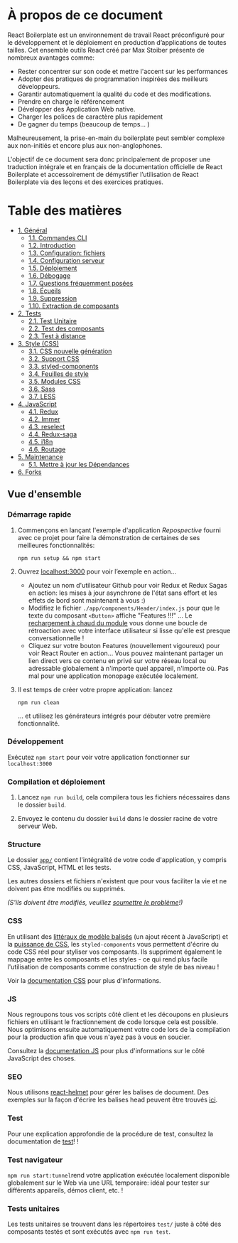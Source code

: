 # À propos de ce document

React Boilerplate est un environnement de travail React préconfiguré pour le développement et le déploiement en production d’applications de toutes tailles.
Cet ensemble outils React créé par Max Stoiber présente de nombreux avantages comme: 
- Rester concentrer sur son code et mettre l'accent sur les performances
- Adopter des pratiques de programmation inspirées des meilleurs développeurs.
- Garantir automatiquement la qualité du code et des modifications.
- Prendre en charge le référencement 
- Développer des Application Web native.
- Charger les polices de caractère plus rapidement
- De gagner du temps (beaucoup de temps… )

Malheureusement, la prise-en-main du boilerplate peut sembler complexe aux non-initiés et encore plus aux non-anglophones. 

L'objectif de ce document sera donc principalement de proposer une traduction intégrale et en français de la documentation officielle de React Boilerplate et accessoirement de démystifier l’utilisation de React Boilerplate via des leçons et des exercices pratiques.

# Table des matières
- [1. Général](general)
  - [1.1. Commandes CLI](general/commands.md)
  - [1.2. Introduction ](general/introduction.md)
  - [1.3. Configuration: fichiers](general/files.md)
  - [1.4. Configuration serveur](general/server-configs.md)
  - [1.5. Déploiement](general/deployment.md)
  - [1.6. Débogage](general/debugging.md)
  - [1.7. Questions fréquemment posées](general/faq.md)
  - [1.8. Écueils](general/gotchas.md)
  - [1.9. Suppression](general/remove.md)
  - [1.10. Extraction de composants](general/components.md)
- [2. Tests](testing)
  - [2.1. Test Unitaire](testing/unit-testing.md)
  - [2.2. Test des composants](testing/component-testing.md)
  - [2.3. Test à distance](testing/remote-testing.md)
- [3. Style (CSS)](css/README.md)
  - [3.1. CSS nouvelle génération](css/README.md#next-generation-css)
  - [3.2. Support CSS](css/README.md#css-we-support)
  - [3.3. styled-components](css/README.md#styled-components)
  - [3.4. Feuilles de style](css/README.md#stylesheet)
  - [3.5. Modules CSS](css/README.md#css-modules)
  - [3.6. Sass](css/README.md#sass)
  - [3.7. LESS](css/README.md#less)
- [4. JavaScript](js)
  - [4.1. Redux](js/redux.md)
  - [4.2. Immer](js/immer.md)
  - [4.3. reselect](js/reselect.md)
  - [4.4. Redux-saga](js/redux-saga.md)
  - [4.5. i18n](js/i18n.md)
  - [4.6. Routage](js/routing.md)
- [5. Maintenance](maintenance)
  - [5.1. Mettre à jour les Dépendances](maintenance/dependency.md)
- [6. Forks](forks)

## Vue d'ensemble

### Démarrage rapide

1.  Commençons en lançant l'exemple d'application _Repospective_ fourni avec ce projet pour faire la démonstration de certaines de ses meilleures fonctionnalités:

    ```Shell
    npm run setup && npm start
    ```

1.  Ouvrez [localhost:3000](http://localhost:3000) pour voir l’exemple en action...

    - Ajoutez un nom d'utilisateur Github pour voir Redux et Redux Sagas en action: les mises à jour asynchrone de l'état sans effort et les effets de bord sont maintenant à vous :)
    - Modifiez le fichier `./app/components/Header/index.js` pour que le texte du composant `<Button>` affiche "Features !!!" ... Le [rechargement à chaud du module](https://webpack.js.org/guides/hot-module-replacement/) vous donne une boucle de rétroaction avec votre interface utilisateur si lisse qu'elle est presque conversationnelle !
    - Cliquez sur votre bouton Features (nouvellement vigoureux) pour voir React Router en action... Vous pouvez maintenant partager un lien direct vers ce contenu en privé sur votre réseau local ou adressable globalement à n'importe quel appareil, n'importe où. Pas mal pour une application monopage exécutée localement.

1.  Il est temps de créer votre propre application: lancez

    ```shell
    npm run clean
    ```

    ... et utilisez les générateurs intégrés pour débuter votre première fonctionnalité.

### Développement

Exécutez `npm start` pour voir votre application fonctionner sur `localhost:3000`

### Compilation et déploiement

1.  Lancez `npm run build`, cela compilera tous les fichiers nécessaires dans le dossier
    `build`.

2.  Envoyez le contenu du dossier `build` dans le dossier racine de votre serveur Web.

### Structure

Le dossier [`app/`](https://github.com/react-boilerplate/react-boilerplate/tree/master/app) contient l'intégralité de votre code d'application, y compris CSS, JavaScript, HTML et les tests. 

Les autres dossiers et fichiers n'existent que pour vous faciliter la vie et ne doivent pas être modifiés ou supprimés.

_(S'ils doivent être modifiés, veuillez [soumettre le problème](https://github.com/react-boilerplate/react-boilerplate/issues)!)_

### CSS
En utilisant des [littéraux de modèle balisés](https://www.styled-components.com/docs/advanced#tagged-template-literals) (un ajout récent à JavaScript) et la [puissance de CSS](https://github.com/styled-components/styled-components/blob/master/docs/css-we-support.md), les `styled-components` vous permettent d'écrire du code CSS réel pour styliser vos composants. 
Ils suppriment également le mappage entre les composants et les styles - ce qui rend plus facile l'utilisation de composants comme construction de style de bas niveau ! 

Voir la [documentation CSS](./css/README.md) pour plus d'informations. 

### JS
Nous regroupons tous vos scripts côté client et les découpons en plusieurs fichiers en utilisant le fractionnement de code lorsque cela est possible. Nous optimisons ensuite automatiquement votre code lors de la compilation pour la production afin que vous n'ayez pas à vous en soucier. 

Consultez la [documentation JS](./js/README.md) pour plus d'informations sur le côté JavaScript des choses. 

### SEO
Nous utilisons [react-helmet](https://github.com/nfl/react-helmet) pour gérer les balises <head> de document. Des exemples sur la façon d'écrire les balises head peuvent être trouvés [ici](https://github.com/nfl/react-helmet#examples).
  
### Test 
Pour une explication approfondie de la procédure de test, consultez la documentation de [test](./testing/README.md)! ! 
  
### Test navigateur 
`npm run start:tunnel`rend votre application exécutée localement disponible globalement sur le Web via une URL temporaire: idéal pour tester sur différents appareils, démos client, etc. ! 
  
### Tests unitaires 
Les tests unitaires se trouvent dans les répertoires `test/` juste à côté des composants testés et sont exécutés avec `npm run test`.

